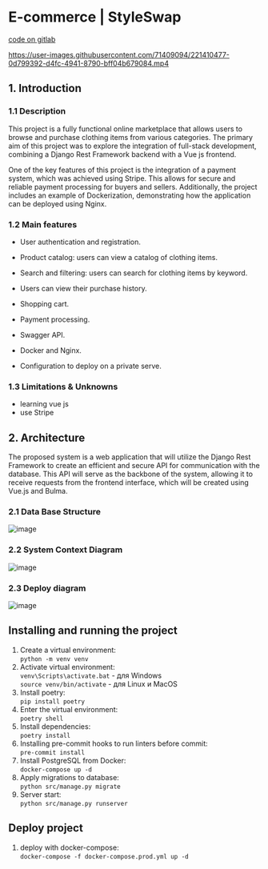 # E-commerce | StyleSwap 
[code on gitlab](https://github.com/Juan-Camilo-Suarez/Django-program-automation)


https://user-images.githubusercontent.com/71409094/221410477-0d799392-d4fc-4941-8790-bff04b679084.mp4



## 1. Introduction

### 1.1 Description
This project is a fully functional online marketplace that allows users to browse and purchase clothing items from various categories. The primary aim of this project was to explore the integration of full-stack development, combining a Django Rest Framework backend with a Vue js frontend.

One of the key features of this project is the integration of a payment system, which was achieved using Stripe. This allows for secure and reliable payment processing for buyers and sellers. Additionally, the project includes an example of Dockerization, demonstrating how the application can be deployed using Nginx.

### 1.2 Main features

* User authentication and registration.

* Product catalog: users can view a catalog of clothing items.

* Search and filtering: users can search for clothing items by keyword.

* Users can view their purchase history. 

* Shopping cart.

* Payment processing.

* Swagger API.

* Docker and Nginx.

* Configuration to deploy on a private serve.

### 1.3 Limitations & Unknowns
* learning vue js
* use Stripe

## 2. Architecture 
The proposed system is a web application that will utilize the Django Rest Framework to create an efficient and secure API for communication with the database. This API will serve as the backbone of the system, allowing it to receive requests from the frontend interface, which will be created using Vue.js and Bulma.
### 2.1 Data Base Structure
![image](https://user-images.githubusercontent.com/71409094/221420994-7e26b209-c29b-481f-ad34-de15113fd19c.png)

### 2.2 System Context Diagram
![image](https://user-images.githubusercontent.com/71409094/221655826-9a0ec327-4eb9-4283-b759-eeaf821ec62f.png)

### 2.3 Deploy diagram
![image](https://user-images.githubusercontent.com/71409094/221658654-1125c455-441c-42cf-86ca-869a39aa3322.png)

## Installing and running the project
1. Create a virtual environment:\
```python -m venv venv```
2. Activate virtual environment:\
```venv\Scripts\activate.bat``` - для Windows \
```source venv/bin/activate``` - для Linux и MacOS
3. Install poetry:\
```pip install poetry  ```
4. Enter the virtual environment:\
   ``` poetry shell  ```
5. Install dependencies:\
   ``` poetry install  ```
6. Installing pre-commit hooks to run linters before commit:\
```pre-commit install```
7. Install PostgreSQL from Docker:\
   ```docker-compose up -d```
8. Apply migrations to database:\
```python src/manage.py migrate```
9. Server start:\
```python src/manage.py runserver```

## Deploy project

1. deploy with docker-compose:\
   ```docker-compose -f docker-compose.prod.yml up -d  ```

